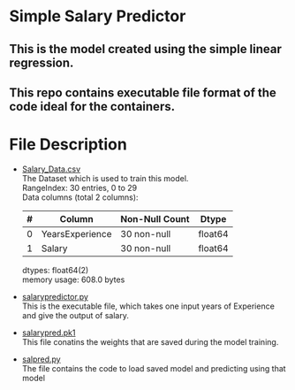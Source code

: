 # Simple Salary Predictor

## This is the model created using the simple linear regression.

 ## This repo contains executable file format of the code ideal for the containers.

 # File Description

- [Salary_Data.csv](Salary_Data.csv)<br>
    The Dataset which is used to train this model. <br>
    RangeIndex: 30 entries, 0 to 29 <br>
    Data columns (total 2 columns): <br>
    
    |#|Column|Non-Null Count|Dtype|
    |-|-|-|-|  
    |0|YearsExperience|30 non-null|float64|
    |1|Salary|30 non-null|float64|
    
    dtypes: float64(2)<br>
    memory usage: 608.0 bytes<br>

- [salarypredictor.py](salarypredictor.py) <br>
    This is the executable file, which takes one input years of Experience and give the output of salary.

- [salarypred.pk1](salarypred.pk1) <br>
    This file conatins the weights that are saved during the model training.
 
- [salpred.py](salpred.py) <br>
    The file contains the code to load saved model and predicting using that model
    